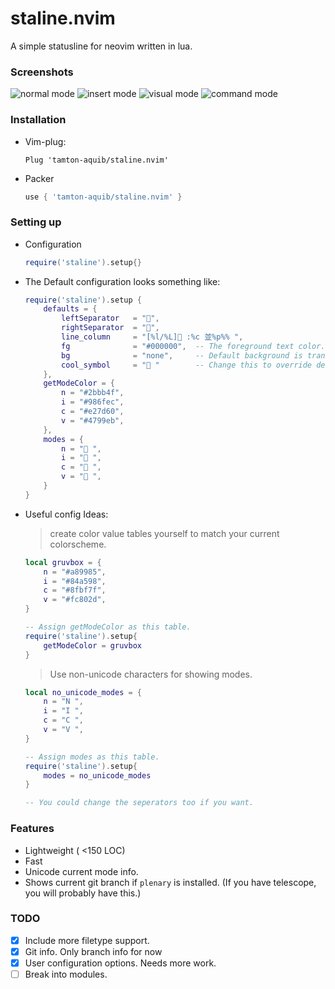 # staline.nvim
A simple statusline for neovim written in lua.

### Screenshots
![normal mode](https://i.imgur.com/1gXX22o.png)
![insert mode](https://i.imgur.com/0bP6y0S.png)
![visual mode](https://i.imgur.com/v1sejC8.png)
![command mode](https://i.imgur.com/TD9CGJ6.png)


### Installation
* Vim-plug:
    ```vim
    Plug 'tamton-aquib/staline.nvim'
    ```
* Packer
    ```lua
    use { 'tamton-aquib/staline.nvim' }
    ```

### Setting up

* Configuration
	```lua
	require('staline').setup{}
	```
* The Default configuration looks something like:
    ```lua
    require('staline').setup {
		defaults = {
			leftSeparator   = "",
			rightSeparator  = "",
			line_column		= "[%l/%L] :%c 並%p%% ",
			fg				= "#000000",  -- The foreground text color.
			bg				= "none",     -- Default background is transparent.
			cool_symbol     = " "        -- Change this to override defult OS icon.
		},
		getModeColor = {
			n = "#2bbb4f",
			i = "#986fec",
			c = "#e27d60",
			v = "#4799eb",
		},
		modes = {
			n = " ",
			i = " ",
			c = " ",
			v = " ",
		}
    }
    ```
* Useful config Ideas:
	> create color value tables yourself to match your current colorscheme.
	```lua
	local gruvbox = {
		n = "#a89985",
		i = "#84a598",
		c = "#8fbf7f",
		v = "#fc802d",
	}
	
	-- Assign getModeColor as this table.
	require('staline').setup{
		getModeColor = gruvbox
	}
	```
	> Use non-unicode characters for showing modes.
	```lua
	local no_unicode_modes = {
		n = "N ",
		i = "I ",
		c = "C ",
		v = "V ",
	}

	-- Assign modes as this table.
	require('staline').setup{
		modes = no_unicode_modes
	}

	-- You could change the seperators too if you want.
	```

### Features
* Lightweight ( <150 LOC)
* Fast
* Unicode current mode info.
* Shows current git branch if `plenary` is installed. (If you have telescope, you will probably have this.)

### TODO

- [x] Include more filetype support.
- [x] Git info. Only branch info for now
- [x] User configuration options. Needs more work.
- [ ] Break into modules.
